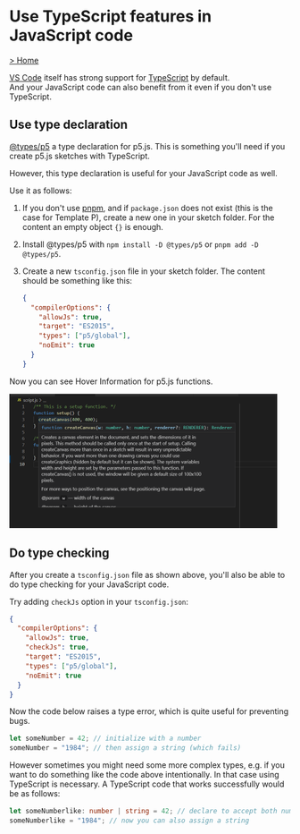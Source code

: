 # Use TypeScript features in JavaScript code

[> Home](./)

[VS Code](https://code.visualstudio.com/) itself has strong support for [TypeScript](https://www.typescriptlang.org/) by default.  
And your JavaScript code can also benefit from it even if you don't use TypeScript.


## Use type declaration

[@types/p5](https://www.npmjs.com/package/@types/p5) a type declaration for p5.js. This is something you'll need if you create p5.js sketches with TypeScript.

However, this type declaration is useful for your JavaScript code as well.

Use it as follows:

1. If you don't use [pnpm](https://pnpm.js.org/), and if `package.json` does not exist (this is the case for Template P), create a new one in your sketch folder. For the content an empty object `{}` is enough.
2. Install @types/p5 with `npm install -D @types/p5` or `pnpm add -D @types/p5`.
3. Create a new `tsconfig.json` file in your sketch folder. The content should be something like this:

    ```json
    {
      "compilerOptions": {
        "allowJs": true,
        "target": "ES2015",
        "types": ["p5/global"],
        "noEmit": true
      }
    }
    ```

Now you can see Hover Information for p5.js functions.

<img src="./images/screenshots/use-d-ts.png" alt="Use type declaration in JS files" title="Use type declaration in JS files" width="480" height="240">


## Do type checking

After you create a `tsconfig.json` file as shown above, you'll also be able to do type checking for your JavaScript code.

Try adding `checkJs` option in your `tsconfig.json`:

```json
{
  "compilerOptions": {
    "allowJs": true,
    "checkJs": true,
    "target": "ES2015",
    "types": ["p5/global"],
    "noEmit": true
  }
}
```

Now the code below raises a type error, which is quite useful for preventing bugs.

```js
let someNumber = 42; // initialize with a number
someNumber = "1984"; // then assign a string (which fails)
```

However sometimes you might need some more complex types, e.g. if you want to do something like the code above intentionally. In that case using TypeScript is necessary. A TypeScript code that works successfully would be as follows:

```ts
let someNumberlike: number | string = 42; // declare to accept both number and string
someNumberlike = "1984"; // now you can also assign a string
```
